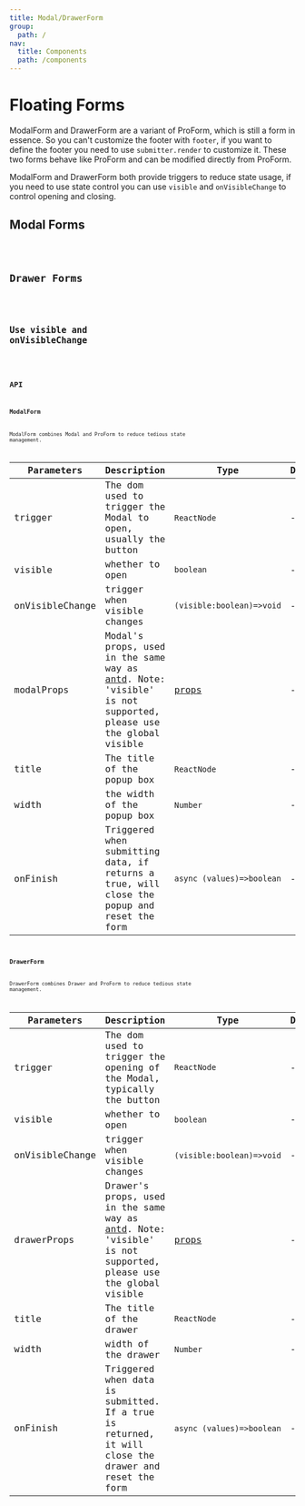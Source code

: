 ```yaml
---
title: Modal/DrawerForm
group:
  path: /
nav:
  title: Components
  path: /components
---
```


# Floating Forms

ModalForm and DrawerForm are a variant of ProForm, which is still a form in essence. So you can't customize the footer with `footer`, if you want to define the footer you need to use `submitter.render` to customize it. These two forms behave like ProForm and can be modified directly from ProForm.

ModalForm and DrawerForm both provide triggers to reduce state usage, if you need to use state control you can use `visible` and `onVisibleChange` to control opening and closing.

## Modal Forms

<code src="./demos/modal-form.tsx" background="#f5f5f5" height="32px"/>

## Drawer Forms

<code src="./demos/drawer-form.tsx" background="#f5f5f5" height="32px"/>

## Use visible and onVisibleChange

<code src="./demos/visible-on-visible-change.tsx"  background="#f5f5f5" height="32px"/>

## API

### ModalForm

ModalForm combines Modal and ProForm to reduce tedious state management.

| Parameters | Description | Type | Default |
| --- | --- | --- | --- |
| trigger | The dom used to trigger the Modal to open, usually the button | `ReactNode` | - |
| visible | whether to open | `boolean` | - |
| onVisibleChange | trigger when visible changes | `(visible:boolean)=>void` | - |
| modalProps | Modal's props, used in the same way as [antd](https://ant.design/components/modal-cn/). Note: 'visible' is not supported, please use the global visible | [props](https://ant.design/components/modal-cn/#API) | - |
| title | The title of the popup box | `ReactNode` | - |
| width | the width of the popup box | `Number` | - |
| onFinish | Triggered when submitting data, if returns a true, will close the popup and reset the form | `async (values)=>boolean` | - |

### DrawerForm

DrawerForm combines Drawer and ProForm to reduce tedious state management.

| Parameters | Description | Type | Default |
| --- | --- | --- | --- |
| trigger | The dom used to trigger the opening of the Modal, typically the button | `ReactNode` | - |
| visible | whether to open | `boolean` | - |
| onVisibleChange | trigger when visible changes | `(visible:boolean)=>void` | - |
| drawerProps | Drawer's props, used in the same way as [antd](https://ant.design/components/drawer-cn/). Note: 'visible' is not supported, please use the global visible | [props](https://ant.design/components/drawer-cn/#API) | - |
| title | The title of the drawer | `ReactNode` | - |
| width | width of the drawer | `Number` | - |
| onFinish | Triggered when data is submitted. If a true is returned, it will close the drawer and reset the form | `async (values)=>boolean` | - |
